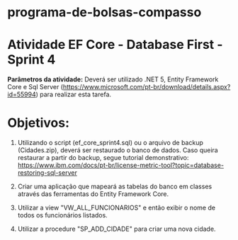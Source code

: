 
# programa-de-bolsas-compasso


# Atividade EF Core - Database First - Sprint 4

**Parâmetros da atividade:**
Deverá ser utilizado .NET 5, Entity Framework Core e Sql Server (https://www.microsoft.com/pt-br/download/details.aspx?id=55994) para realizar esta tarefa.

# **Objetivos**:

 1. Utilizando o script (ef_core_sprint4.sql) ou o arquivo de backup
    (Cidades.zip), deverá ser restaurado o banco de dados. Caso queira restaurar a partir do backup, segue tutorial demonstrativo: https://www.ibm.com/docs/pt-br/license-metric-tool?topic=database-restoring-sql-server
    
 2. Criar uma aplicação que mapeará as tabelas do banco em classes
    através das ferramentas do Entity Framework Core.
    
 3. Utilizar a view "VW_ALL_FUNCIONARIOS" e então exibir o nome de todos
    os funcionários listados.
    
 4. Utilizar a procedure  "SP_ADD_CIDADE" para criar uma nova cidade.

